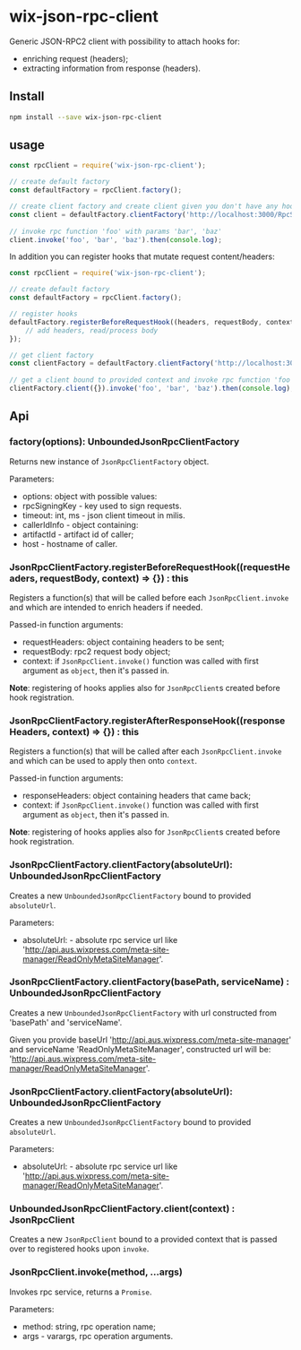 # wix-json-rpc-client

Generic JSON-RPC2 client with possibility to attach hooks for:
 - enriching request (headers);
 - extracting information from response (headers).

## Install

```bash
npm install --save wix-json-rpc-client 
```

## usage

```js
const rpcClient = require('wix-json-rpc-client');

// create default factory
const defaultFactory = rpcClient.factory();

// create client factory and create client given you don't have any hooks attached.
const client = defaultFactory.clientFactory('http://localhost:3000/RpcService').client({});
    
// invoke rpc function 'foo' with params 'bar', 'baz'
client.invoke('foo', 'bar', 'baz').then(console.log);
```

In addition you can register hooks that mutate request content/headers:

```js
const rpcClient = require('wix-json-rpc-client');

// create default factory
const defaultFactory = rpcClient.factory();

// register hooks
defaultFactory.registerBeforeRequestHook((headers, requestBody, context) => {
    // add headers, read/process body
});

// get client factory
const clientFactory = defaultFactory.clientFactory('http://localhost:3000/rpcService');
    
// get a client bound to provided context and invoke rpc function 'foo' with params 'bar', 'baz'.
clientFactory.client({}).invoke('foo', 'bar', 'baz').then(console.log);
```

## Api

### factory(options): UnboundedJsonRpcClientFactory
Returns new instance of `JsonRpcClientFactory` object.

Parameters:
 - options: object with possible values:
  - rpcSigningKey - key used to sign requests.
  - timeout: int, ms - json client timeout in milis.
  - callerIdInfo - object containing:
   - artifactId - artifact id of caller;
   - host - hostname of caller.

### JsonRpcClientFactory.registerBeforeRequestHook((requestHeaders, requestBody, context) => {}) : this
Registers a function(s) that will be called before each `JsonRpcClient.invoke` and which are intended to enrich headers if needed.

Passed-in function arguments:
 - requestHeaders: object containing headers to be sent;
 - requestBody: rpc2 request body object;
 - context: if `JsonRpcClient.invoke()` function was called with first argument as `object`, then it's passed in. 

**Note**: registering of hooks applies also for `JsonRpcClient`s created before hook registration.

### JsonRpcClientFactory.registerAfterResponseHook((responseHeaders, context) => {}) : this
Registers a function(s) that will be called after each `JsonRpcClient.invoke` and which can be used to apply then onto `context`.

Passed-in function arguments:
 - responseHeaders: object containing headers that came back;
 - context: if `JsonRpcClient.invoke()` function was called with first argument as `object`, then it's passed in. 

**Note**: registering of hooks applies also for `JsonRpcClient`s created before hook registration.

### JsonRpcClientFactory.clientFactory(absoluteUrl): UnboundedJsonRpcClientFactory
Creates a new `UnboundedJsonRpcClientFactory` bound to provided `absoluteUrl`.

Parameters:
 - absoluteUrl: - absolute rpc service url like 'http://api.aus.wixpress.com/meta-site-manager/ReadOnlyMetaSiteManager'.

### JsonRpcClientFactory.clientFactory(basePath, serviceName) : UnboundedJsonRpcClientFactory
Creates a new `UnboundedJsonRpcClientFactory` with url constructed from 'basePath' and 'serviceName'.

Given you provide baseUrl 'http://api.aus.wixpress.com/meta-site-manager' and serviceName 'ReadOnlyMetaSiteManager', constructed url will be: 'http://api.aus.wixpress.com/meta-site-manager/ReadOnlyMetaSiteManager'.

### JsonRpcClientFactory.clientFactory(absoluteUrl): UnboundedJsonRpcClientFactory
Creates a new `UnboundedJsonRpcClientFactory` bound to provided `absoluteUrl`.

Parameters:
 - absoluteUrl: - absolute rpc service url like 'http://api.aus.wixpress.com/meta-site-manager/ReadOnlyMetaSiteManager'.

### UnboundedJsonRpcClientFactory.client(context) : JsonRpcClient
 Creates a new `JsonRpcClient` bound to a provided context that is passed over to registered hooks upon `invoke`.
 
### JsonRpcClient.invoke(method, ...args)
Invokes rpc service, returns a `Promise`.

Parameters:
 - method: string, rpc operation name;
 - args - varargs, rpc operation arguments.
